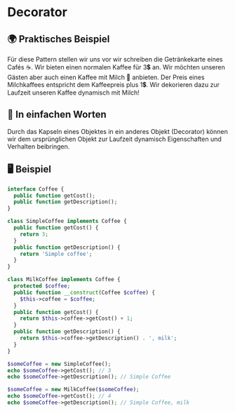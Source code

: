 # Decorator

## 🌍 Praktisches Beispiel
Für diese Pattern stellen wir uns vor wir schreiben die Getränkekarte eines Cafés ☕. Wir bieten einen normalen Kaffee für 3💲 an. Wir möchten unseren Gästen aber auch einen Kaffee mit Milch 🥛 anbieten. Der Preis eines Milchkaffees entspricht dem Kaffeepreis plus 1💲. Wir dekorieren dazu zur Laufzeit unseren Kaffee dynamisch mit Milch! 

## 💬 In einfachen Worten
Durch das Kapseln eines Objektes in ein anderes Objekt (Decorator) können wir dem ursprünglichen Objekt zur Laufzeit dynamisch Eigenschaften und Verhalten beibringen.

## 🖥 Beispiel
```php
interface Coffee {
  public function getCost();
  public function getDescription();
}

class SimpleCoffee implements Coffee {
  public function getCost() {
    return 3;
  }
  public function getDescription() {
    return 'Simple coffee';
  }
}

class MilkCoffee implements Coffee {
  protected $coffee;
  public function __construct(Coffee $coffee) {
    $this->coffee = $coffee;
  }
  public function getCost() {
    return $this->coffee->getCost() + 1;
  }
  public function getDescription() {
    return $this->coffee->getDescription() . ', milk';
  }
}

$someCoffee = new SimpleCoffee();
echo $someCoffee->getCost(); // 3
echo $someCoffee->getDescription(); // Simple Coffee

$someCoffee = new MilkCoffee($someCoffee);
echo $someCoffee->getCost(); // 4
echo $someCoffee->getDescription(); // Simple Coffee, milk
```

